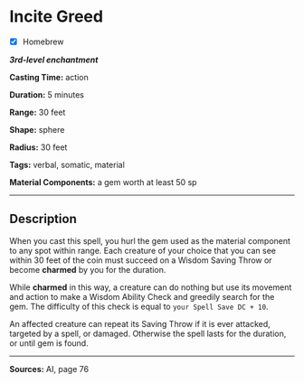 # Incite Greed

- [x] Homebrew

***3rd-level enchantment***

**Casting Time:** action

**Duration:** 5 minutes

**Range:** 30 feet

**Shape:** sphere

**Radius:** 30 feet

**Tags:** verbal, somatic, material

**Material Components:** a gem worth at least 50 sp

---

## Description
When you cast this spell, you hurl the gem used as the material component to any spot within range.
Each creature of your choice that you can see within 30 feet of the coin must succeed on a Wisdom Saving Throw or become **charmed** by you for the duration.

While **charmed** in this way, a creature can do nothing but use its movement and action to make a Wisdom Ability Check and greedily search for the gem.
The difficulty of this check is equal to `your Spell Save DC + 10`.

An affected creature can repeat its Saving Throw if it is ever attacked, targeted by a spell, or damaged.
Otherwise the spell lasts for the duration, or until gem is found.

---

**Sources:** AI, page 76
